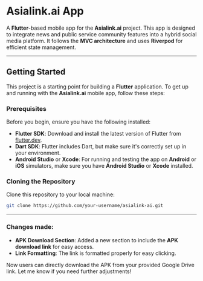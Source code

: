 # **Asialink.ai App**

A **Flutter**-based mobile app for the **Asialink.ai** project. This app is designed to integrate news and public service community features into a hybrid social media platform. It follows the **MVC architecture** and uses **Riverpod** for efficient state management.

---

## **Getting Started**

This project is a starting point for building a **Flutter** application. To get up and running with the **Asialink.ai** mobile app, follow these steps:

### **Prerequisites**

Before you begin, ensure you have the following installed:

- **Flutter SDK**: Download and install the latest version of Flutter from [flutter.dev](https://flutter.dev/docs/get-started/install).
- **Dart SDK**: Flutter includes Dart, but make sure it's correctly set up in your environment.
- **Android Studio** or **Xcode**: For running and testing the app on **Android** or **iOS** simulators, make sure you have **Android Studio** or **Xcode** installed.

### **Cloning the Repository**

Clone this repository to your local machine:

```bash
git clone https://github.com/your-username/asialink-ai.git
```

---

### Changes made:

- **APK Download Section**: Added a new section to include the **APK download link** for easy access.
- **Link Formatting**: The link is formatted properly for easy clicking.

Now users can directly download the APK from your provided Google Drive link. Let me know if you need further adjustments!
